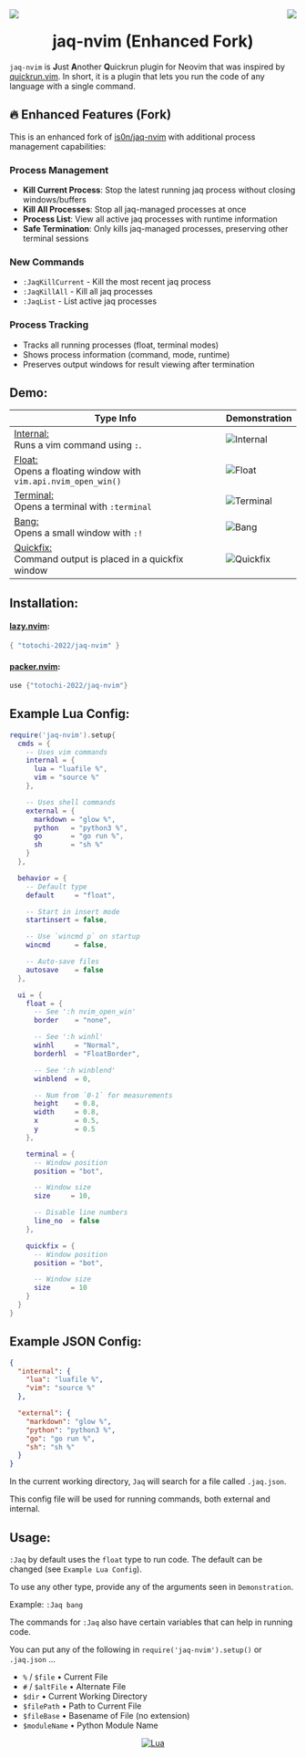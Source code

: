 <img src="https://img.shields.io/github/stars/totochi-2022/jaq-nvim.svg?style=for-the-badge&label=stars" align="left"/>
<img src="https://img.shields.io/github/license/totochi-2022/jaq-nvim?style=for-the-badge&logo=GNU" align="right"/>

<h1 align='center'>jaq-nvim (Enhanced Fork)</h1>

`jaq-nvim` is **J**ust **A**nother **Q**uickrun plugin for Neovim that was inspired by [quickrun.vim](https://github.com/D0n9X1n/quickrun.vim). In short, it is a plugin that lets you run the code of any language with a single command.

## 🔥 Enhanced Features (Fork)

This is an enhanced fork of [is0n/jaq-nvim](https://github.com/is0n/jaq-nvim) with additional process management capabilities:

### Process Management
- **Kill Current Process**: Stop the latest running jaq process without closing windows/buffers
- **Kill All Processes**: Stop all jaq-managed processes at once
- **Process List**: View all active jaq processes with runtime information
- **Safe Termination**: Only kills jaq-managed processes, preserving other terminal sessions

### New Commands
- `:JaqKillCurrent` - Kill the most recent jaq process
- `:JaqKillAll` - Kill all jaq processes 
- `:JaqList` - List active jaq processes

### Process Tracking
- Tracks all running processes (float, terminal modes)
- Shows process information (command, mode, runtime)
- Preserves output windows for result viewing after termination

## Demo:

| Type Info                                                                      | Demonstration                                                                                                      |
| ------------------------------------------------------------------------------ | ------------------------------------------------------------------------------------------------------------------ |
| <ins>Internal:</ins> <br/> Runs a vim command using `:`.                       | ![Internal](https://user-images.githubusercontent.com/57725322/178857660-6e0f9eff-cef2-47c6-85f0-4696697e95d7.png) |
| <ins>Float:</ins> <br/> Opens a floating window with `vim.api.nvim_open_win()` | ![Float](https://user-images.githubusercontent.com/57725322/178857665-a771d37c-b705-4bd2-99f6-9812bb37a898.png)    |
| <ins>Terminal:</ins> <br/> Opens a terminal with `:terminal`                   | ![Terminal](https://user-images.githubusercontent.com/57725322/178857666-8536e793-3977-4a10-a611-a3aaec975870.png) |
| <ins>Bang:</ins> <br/> Opens a small window with `:!`                          | ![Bang](https://user-images.githubusercontent.com/57725322/178857662-fe4d133f-24d2-4298-89fd-fd9fc3fbf326.png)     |
| <ins>Quickfix:</ins> <br/> Command output is placed in a quickfix window       | ![Quickfix](https://user-images.githubusercontent.com/57725322/178857664-1d6593be-2ea6-4a00-9531-36b3a097a02a.png) |

## Installation:

#### [lazy.nvim](https://github.com/folke/lazy.nvim):
  ```lua
  { "totochi-2022/jaq-nvim" }
  ```

#### [packer.nvim](https://github.com/wbthomason/packer.nvim):
  ```lua
  use {"totochi-2022/jaq-nvim"}
  ```

## Example Lua Config:
```lua
require('jaq-nvim').setup{
  cmds = {
    -- Uses vim commands
    internal = {
      lua = "luafile %",
      vim = "source %"
    },

    -- Uses shell commands
    external = {
      markdown = "glow %",
      python   = "python3 %",
      go       = "go run %",
      sh       = "sh %"
    }
  },

  behavior = {
    -- Default type
    default     = "float",

    -- Start in insert mode
    startinsert = false,

    -- Use `wincmd p` on startup
    wincmd      = false,

    -- Auto-save files
    autosave    = false
  },

  ui = {
    float = {
      -- See ':h nvim_open_win'
      border    = "none",

      -- See ':h winhl'
      winhl     = "Normal",
      borderhl  = "FloatBorder",

      -- See ':h winblend'
      winblend  = 0,

      -- Num from `0-1` for measurements
      height    = 0.8,
      width     = 0.8,
      x         = 0.5,
      y         = 0.5
    },

    terminal = {
      -- Window position
      position = "bot",

      -- Window size
      size     = 10,

      -- Disable line numbers
      line_no  = false
    },

    quickfix = {
      -- Window position
      position = "bot",

      -- Window size
      size     = 10
    }
  }
}
```

## Example JSON Config:
```json
{
  "internal": {
    "lua": "luafile %",
    "vim": "source %"
  },

  "external": {
    "markdown": "glow %",
    "python": "python3 %",
    "go": "go run %",
    "sh": "sh %"
  }
}
```

In the current working directory, `Jaq` will search for a file called `.jaq.json`.

This config file will be used for running commands, both external and internal.

## Usage:

`:Jaq` by default uses the `float` type to run code. The default can be changed (see `Example Lua Config`).

To use any other type, provide any of the arguments seen in `Demonstration`.

Example: `:Jaq bang`

The commands for `:Jaq` also have certain variables that can help in running code.

You can put any of the following in `require('jaq-nvim').setup()` or `.jaq.json` ...
- `%` / `$file`    • Current File
- `#` / `$altFile` • Alternate File
- `$dir`           • Current Working Directory
- `$filePath`      • Path to Current File
- `$fileBase`      • Basename of File (no extension)
- `$moduleName`    • Python Module Name

<div align="center" id="madewithlua">

[![Lua](https://img.shields.io/badge/Made%20with%20Lua-blue.svg?style=for-the-badge&logo=lua)](#madewithlua)

</div>
